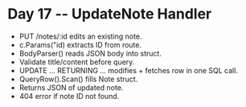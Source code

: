 # Day 17 -- UpdateNote Handler

- PUT /notes/:id edits an existing note.
- c.Params("id) extracts ID from route.
- BodyParser() reads JSON body into struct.
- Validate title/content before query.
- UPDATE ... RETURNING ... modifies + fetches row in one SQL call.
- QueryRow().Scan() fills Note struct.
- Returns JSON of updated note.
- 404 error if note ID not found. 